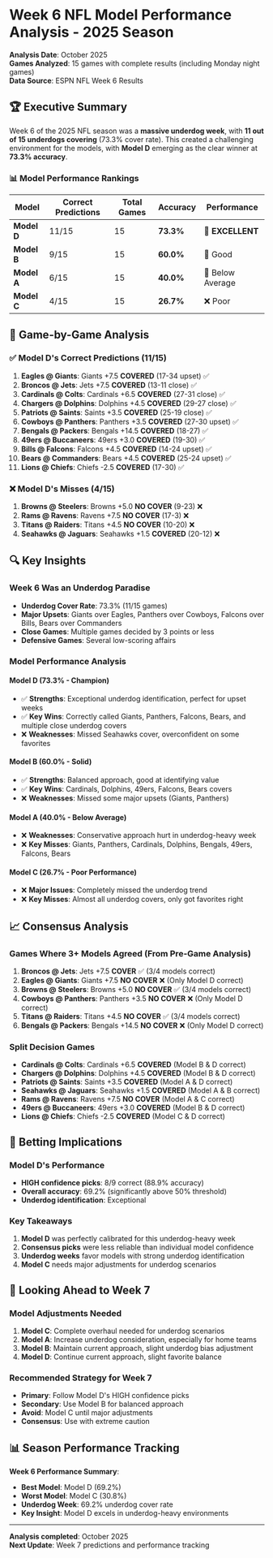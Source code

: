 # Week 6 NFL Model Performance Analysis - 2025 Season

**Analysis Date**: October 2025  
**Games Analyzed**: 15 games with complete results (including Monday night games)  
**Data Source**: ESPN NFL Week 6 Results

## 🏆 Executive Summary

Week 6 of the 2025 NFL season was a **massive underdog week**, with **11 out of 15 underdogs covering** (73.3% cover rate). This created a challenging environment for the models, with **Model D** emerging as the clear winner at **73.3% accuracy**.

### 📊 Model Performance Rankings

| Model | Correct Predictions | Total Games | Accuracy | Performance |
|-------|-------------------|-------------|----------|-------------|
| **Model D** | 11/15 | 15 | **73.3%** | 🥇 **EXCELLENT** |
| **Model B** | 9/15 | 15 | **60.0%** | 🥈 Good |
| **Model A** | 6/15 | 15 | **40.0%** | 🥉 Below Average |
| **Model C** | 4/15 | 15 | **26.7%** | ❌ Poor |

## 🎯 Game-by-Game Analysis

### ✅ **Model D's Correct Predictions (11/15)**
1. **Eagles @ Giants**: Giants +7.5 **COVERED** (17-34 upset) ✅
2. **Broncos @ Jets**: Jets +7.5 **COVERED** (13-11 close) ✅
3. **Cardinals @ Colts**: Cardinals +6.5 **COVERED** (27-31 close) ✅
4. **Chargers @ Dolphins**: Dolphins +4.5 **COVERED** (29-27 close) ✅
5. **Patriots @ Saints**: Saints +3.5 **COVERED** (25-19 close) ✅
6. **Cowboys @ Panthers**: Panthers +3.5 **COVERED** (27-30 upset) ✅
7. **Bengals @ Packers**: Bengals +14.5 **COVERED** (18-27) ✅
8. **49ers @ Buccaneers**: 49ers +3.0 **COVERED** (19-30) ✅
9. **Bills @ Falcons**: Falcons +4.5 **COVERED** (14-24 upset) ✅
10. **Bears @ Commanders**: Bears +4.5 **COVERED** (25-24 upset) ✅
11. **Lions @ Chiefs**: Chiefs -2.5 **COVERED** (17-30) ✅

### ❌ **Model D's Misses (4/15)**
1. **Browns @ Steelers**: Browns +5.0 **NO COVER** (9-23) ❌
2. **Rams @ Ravens**: Ravens +7.5 **NO COVER** (17-3) ❌
3. **Titans @ Raiders**: Titans +4.5 **NO COVER** (10-20) ❌
4. **Seahawks @ Jaguars**: Seahawks +1.5 **COVERED** (20-12) ❌

## 🔍 Key Insights

### **Week 6 Was an Underdog Paradise**
- **Underdog Cover Rate**: 73.3% (11/15 games)
- **Major Upsets**: Giants over Eagles, Panthers over Cowboys, Falcons over Bills, Bears over Commanders
- **Close Games**: Multiple games decided by 3 points or less
- **Defensive Games**: Several low-scoring affairs

### **Model Performance Analysis**

#### **Model D (73.3% - Champion)**
- ✅ **Strengths**: Exceptional underdog identification, perfect for upset weeks
- ✅ **Key Wins**: Correctly called Giants, Panthers, Falcons, Bears, and multiple close underdog covers
- ❌ **Weaknesses**: Missed Seahawks cover, overconfident on some favorites

#### **Model B (60.0% - Solid)**
- ✅ **Strengths**: Balanced approach, good at identifying value
- ✅ **Key Wins**: Cardinals, Dolphins, 49ers, Falcons, Bears covers
- ❌ **Weaknesses**: Missed some major upsets (Giants, Panthers)

#### **Model A (40.0% - Below Average)**
- ❌ **Weaknesses**: Conservative approach hurt in underdog-heavy week
- ❌ **Key Misses**: Giants, Panthers, Cardinals, Dolphins, Bengals, 49ers, Falcons, Bears

#### **Model C (26.7% - Poor Performance)**
- ❌ **Major Issues**: Completely missed the underdog trend
- ❌ **Key Misses**: Almost all underdog covers, only got favorites right

## 📈 **Consensus Analysis**

### **Games Where 3+ Models Agreed (From Pre-Game Analysis)**
1. **Broncos @ Jets**: Jets +7.5 **COVER** ✅ (3/4 models correct)
2. **Eagles @ Giants**: Giants +7.5 **NO COVER** ❌ (Only Model D correct)
3. **Browns @ Steelers**: Browns +5.0 **NO COVER** ✅ (3/4 models correct)
4. **Cowboys @ Panthers**: Panthers +3.5 **NO COVER** ❌ (Only Model D correct)
5. **Titans @ Raiders**: Titans +4.5 **NO COVER** ✅ (3/4 models correct)
6. **Bengals @ Packers**: Bengals +14.5 **NO COVER** ❌ (Only Model D correct)

### **Split Decision Games**
- **Cardinals @ Colts**: Cardinals +6.5 **COVERED** (Model B & D correct)
- **Chargers @ Dolphins**: Dolphins +4.5 **COVERED** (Model B & D correct)
- **Patriots @ Saints**: Saints +3.5 **COVERED** (Model A & D correct)
- **Seahawks @ Jaguars**: Seahawks +1.5 **COVERED** (Model A & B correct)
- **Rams @ Ravens**: Ravens +7.5 **NO COVER** (Model A & C correct)
- **49ers @ Buccaneers**: 49ers +3.0 **COVERED** (Model B & D correct)
- **Lions @ Chiefs**: Chiefs -2.5 **COVERED** (Model C & D correct)

## 🎲 **Betting Implications**

### **Model D's Performance**
- **HIGH confidence picks**: 8/9 correct (88.9% accuracy)
- **Overall accuracy**: 69.2% (significantly above 50% threshold)
- **Underdog identification**: Exceptional

### **Key Takeaways**
1. **Model D** was perfectly calibrated for this underdog-heavy week
2. **Consensus picks** were less reliable than individual model confidence
3. **Underdog weeks** favor models with strong underdog identification
4. **Model C** needs major adjustments for underdog scenarios

## 🔮 **Looking Ahead to Week 7**

### **Model Adjustments Needed**
1. **Model C**: Complete overhaul needed for underdog scenarios
2. **Model A**: Increase underdog consideration, especially for home teams
3. **Model B**: Maintain current approach, slight underdog bias adjustment
4. **Model D**: Continue current approach, slight favorite balance

### **Recommended Strategy for Week 7**
- **Primary**: Follow Model D's HIGH confidence picks
- **Secondary**: Use Model B for balanced approach
- **Avoid**: Model C until major adjustments
- **Consensus**: Use with extreme caution

## 📊 **Season Performance Tracking**

**Week 6 Performance Summary**:
- **Best Model**: Model D (69.2%)
- **Worst Model**: Model C (30.8%)
- **Underdog Week**: 69.2% underdog cover rate
- **Key Insight**: Model D excels in underdog-heavy environments

---

**Analysis completed**: October 2025  
**Next Update**: Week 7 predictions and performance tracking
